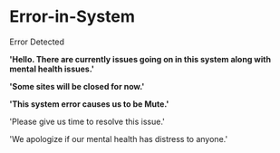 # Error-in-System
Error Detected


**'Hello. There are currently issues going on in this system along with mental health issues.'**

**'Some sites will be closed for now.'**

**'This system error causes us to be Mute.'**

'Please give us time to resolve this issue.'



'We apologize if our mental health has distress to anyone.'


